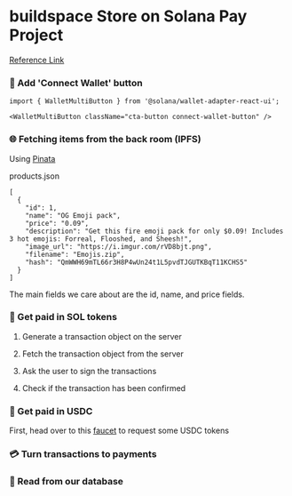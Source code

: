 # buildspace Store on Solana Pay Project

[Reference Link](https://buildspace.so/p/build-solana-pay-store)

### **👝 Add 'Connect Wallet' button**

```
import { WalletMultiButton } from '@solana/wallet-adapter-react-ui';

<WalletMultiButton className="cta-button connect-wallet-button" />
```

### **🌐 Fetching items from the back room (IPFS)**

Using [Pinata](https://www.pinata.cloud/?utm_source=buildspace?utm_source=buildspace.so&utm_medium=buildspace_project)

products.json

```
[
  {
    "id": 1,
    "name": "OG Emoji pack",
    "price": "0.09",
    "description": "Get this fire emoji pack for only $0.09! Includes 3 hot emojis: Forreal, Flooshed, and Sheesh!",
    "image_url": "https://i.imgur.com/rVD8bjt.png",
    "filename": "Emojis.zip",
    "hash": "QmWWH69mTL66r3H8P4wUn24t1L5pvdTJGUTKBqT11KCHS5"
  }
]
```

The main fields we care about are the id, name, and price fields.

### **🥺 Get paid in SOL tokens**

1. Generate a transaction object on the server

2. Fetch the transaction object from the server

3. Ask the user to sign the transactions

4. Check if the transaction has been confirmed

### **🥺 Get paid in USDC**

First, head over to this [faucet](https://spl-token-faucet.com/?token-name=USDC?utm_source=buildspace.so&utm_medium=buildspace_project) to request some USDC tokens

### **💳 Turn transactions to payments**


### **💾 Read from our database**
